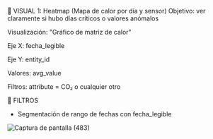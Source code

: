 
🔷 VISUAL 1: Heatmap (Mapa de calor por día y sensor)
Objetivo: ver claramente si hubo días críticos o valores anómalos

Visualización: "Gráfico de matriz de calor"

Eje X: fecha_legible

Eje Y: entity_id

Valores: avg_value

Filtros: attribute = CO₂ o cualquier otro

🔷 FILTROS
- Segmentación de rango de fechas con fecha_legible
  
![Captura de pantalla (483)](https://github.com/user-attachments/assets/55252199-1aac-439b-8e0d-7b777bdd8cef)
